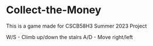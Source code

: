 # Collect-the-Money

This is a game made for CSCB58H3 Summer 2023 Project

W/S - Climb up/down the stairs
A/D - Move right/left
